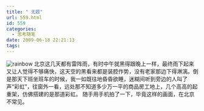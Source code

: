```yaml
---
title: " 无题"
url: 559.html
id: 559
categories:
  - 思考随笔
date: 2009-06-18 22:21:13
tags:
---
```


![rainbow](../../../images/2009/06/rainbow.jpg "rainbow") 北京这几天都有雷阵雨，有时中午就黑得跟晚上一样，最终雨下起来又让人觉得不够痛快，这天空的黑看来都是装腔作势，没有老家那边下得淋漓。倒是那天下班坐班车的时候，我一如既往地昏昏欲睡，迷糊间听到旁边的人叫了声“彩虹”，往窗外一看，远处那不知道多少万一平的商品房工地上，几个高高的起重架，仿佛搭建的是那道彩虹。 随手用手机拍了一下，毕竟这样的画面，在北京不常见。